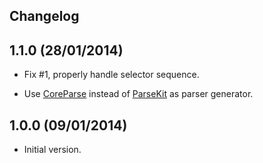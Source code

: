 Changelog
---------

1.1.0 (28/01/2014)
------------------

- Fix #1, properly handle selector sequence.
* Use [CoreParse](https://github.com/beelsebob/CoreParse) instead of [ParseKit](https://github.com/itod/parsekit) as parser generator.

1.0.0 (09/01/2014)
--------------

+ Initial version.